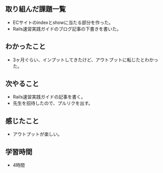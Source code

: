## 取り組んだ課題一覧
- ECサイトのindexとshowに当たる部分を作った。
- Rails速習実践ガイドのブログ記事の下書きを書いた。

## わかったこと
- 3ヶ月ぐらい、インプットしてきたけど、アウトプットに転じたとわかった。

## 次やること
- Rails速習実践ガイドの記事を書く。
- 先生を招待したので、プルリクを出す。

## 感じたこと
- アウトプットが楽しい。

## 学習時間
- 4時間
